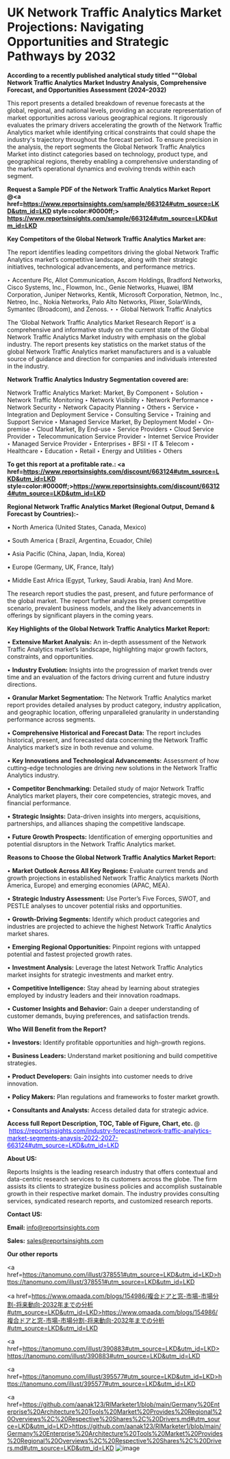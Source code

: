 # UK Network Traffic Analytics Market Projections: Navigating Opportunities and Strategic Pathways by 2032

<strong>According to a recently published analytical study titled ""Global Network Traffic Analytics Market Industry Analysis, Comprehensive Forecast, and Opportunities Assessment (2024–2032)</strong>

This report presents a detailed breakdown of revenue forecasts at the global, regional, and national levels, providing an accurate representation of market opportunities across various geographical regions. It rigorously evaluates the primary drivers accelerating the growth of the Network Traffic Analytics market while identifying critical constraints that could shape the industry's trajectory throughout the forecast period. To ensure precision in the analysis, the report segments the Global Network Traffic Analytics Market into distinct categories based on technology, product type, and geographical regions, thereby enabling a comprehensive understanding of the market’s operational dynamics and evolving trends within each segment.

<strong>Request a Sample PDF of the Network Traffic Analytics Market Report </strong><strong>@<a href=https://www.reportsinsights.com/sample/663124#utm_source=LKD&utm_id=LKD style=color:#0000ff;> https://www.reportsinsights.com/sample/663124#utm_source=LKD&utm_id=LKD</a></strong></font>

<strong>Key Competitors of the Global Network Traffic Analytics Market are:</strong>

The report identifies leading competitors driving the global Network Traffic Analytics market’s competitive landscape, along with their strategic initiatives, technological advancements, and performance metrics.

‣ Accenture Plc, Allot Communication, Ascom Holdings, Bradford Networks, Cisco Systems, Inc., Flowmon, Inc., Genie Networks, Huawei, IBM Corporation, Juniper Networks, Kentik, Microsoft Corporation, Netmon, Inc., Netreo, Inc., Nokia Networks, Palo Alto Networks, Plixer, SolarWinds, Symantec (Broadcom), and Zenoss.
‣ 
‣ Global Network Traffic Analytics

The ‘Global Network Traffic Analytics Market Research Report’ is a comprehensive and informative study on the current state of the Global Network Traffic Analytics Market industry with emphasis on the global industry. The report presents key statistics on the market status of the global Network Traffic Analytics market manufacturers and is a valuable source of guidance and direction for companies and individuals interested in the industry.

<strong>Network Traffic Analytics Industry Segmentation covered are:</strong>

Network Traffic Analytics Market: 
Market, By Component
‣ Solution
‣  Network Traffic Monitoring
‣  Network Visibility
‣  Network Performance
‣  Network Security
‣  Network Capacity Planning
‣  Others
‣ Service
‣  Integration and Deployment Service
‣  Consulting Service
‣  Training and Support Service
‣  Managed Service
Market, By Deployment Model
‣ On-premise
‣ Cloud
Market, By End-use
‣ Service Providers
‣  Cloud Service Provider
‣  Telecommunication Service Provider
‣  Internet Service Provider
‣  Managed Service Provider
‣ Enterprises
‣  BFSI
‣  IT & Telecom
‣  Healthcare
‣  Education
‣  Retail
‣  Energy and Utilities
‣  Others

<strong>To get this report at a profitable rate.: <a href=https://www.reportsinsights.com/discount/663124#utm_source=LKD&utm_id=LKD style=color:#0000ff;>https://www.reportsinsights.com/discount/663124#utm_source=LKD&utm_id=LKD</a></strong></font>

<strong>Regional Network Traffic Analytics Market (Regional Output, Demand &amp; Forecast by Countries):-</strong>

• North America (United States, Canada, Mexico)

• South America ( Brazil, Argentina, Ecuador, Chile)

• Asia Pacific (China, Japan, India, Korea)

• Europe (Germany, UK, France, Italy)

• Middle East Africa (Egypt, Turkey, Saudi Arabia, Iran) And More.

The research report studies the past, present, and future performance of the global market. The report further analyzes the present competitive scenario, prevalent business models, and the likely advancements in offerings by significant players in the coming years.

<strong>Key Highlights of the Global Network Traffic Analytics Market Report:</strong>

• <strong>Extensive Market Analysis:</strong> An in-depth assessment of the Network Traffic Analytics market’s landscape, highlighting major growth factors, constraints, and opportunities.

• <strong>Industry Evolution:</strong> Insights into the progression of market trends over time and an evaluation of the factors driving current and future industry directions.

• <strong>Granular Market Segmentation:</strong> The Network Traffic Analytics market report provides detailed analyses by product category, industry application, and geographic location, offering unparalleled granularity in understanding performance across segments.

• <strong>Comprehensive Historical and Forecast Data:</strong> The report includes historical, present, and forecasted data concerning the Network Traffic Analytics market’s size in both revenue and volume.

• <strong>Key Innovations and Technological Advancements:</strong> Assessment of how cutting-edge technologies are driving new solutions in the Network Traffic Analytics industry.

• <strong>Competitor Benchmarking:</strong> Detailed study of major Network Traffic Analytics market players, their core competencies, strategic moves, and financial performance.

• <strong>Strategic Insights:</strong> Data-driven insights into mergers, acquisitions, partnerships, and alliances shaping the competitive landscape.

• <strong>Future Growth Prospects:</strong> Identification of emerging opportunities and potential disruptors in the Network Traffic Analytics market.

<strong>Reasons to Choose the Global Network Traffic Analytics Market Report:</strong>

• <strong>Market Outlook Across All Key Regions:</strong> Evaluate current trends and growth projections in established Network Traffic Analytics markets (North America, Europe) and emerging economies (APAC, MEA).

• <strong>Strategic Industry Assessment:</strong> Use Porter’s Five Forces, SWOT, and PESTLE analyses to uncover potential risks and opportunities.

• <strong>Growth-Driving Segments:</strong> Identify which product categories and industries are projected to achieve the highest Network Traffic Analytics market shares.

• <strong>Emerging Regional Opportunities:</strong> Pinpoint regions with untapped potential and fastest projected growth rates.

• <strong>Investment Analysis:</strong> Leverage the latest Network Traffic Analytics market insights for strategic investments and market entry.

• <strong>Competitive Intelligence:</strong> Stay ahead by learning about strategies employed by industry leaders and their innovation roadmaps.

• <strong>Customer Insights and Behavior:</strong> Gain a deeper understanding of customer demands, buying preferences, and satisfaction trends.

<strong>Who Will Benefit from the Report?</strong>

• <strong>Investors:</strong> Identify profitable opportunities and high-growth regions.

• <strong>Business Leaders:</strong> Understand market positioning and build competitive strategies.

• <strong>Product Developers:</strong> Gain insights into customer needs to drive innovation.

• <strong>Policy Makers:</strong> Plan regulations and frameworks to foster market growth.

• <strong>Consultants and Analysts:</strong> Access detailed data for strategic advice.
</ul>
<strong>Access full Report Description, TOC, Table of Figure, Chart, etc. </strong>@  <a href=https://reportsinsights.com/industry-forecast/network-traffic-analytics-market-segments-anaysis-2022-2027-663124#utm_source=LKD&utm_id=LKD style=color:#0000ff;>https://reportsinsights.com/industry-forecast/network-traffic-analytics-market-segments-anaysis-2022-2027-663124#utm_source=LKD&utm_id=LKD</a></font>

<strong><strong>About US</strong>:</strong>

Reports Insights is the leading research industry that offers contextual and data-centric research services to its customers across the globe. The firm assists its clients to strategize business policies and accomplish sustainable growth in their respective market domain. The industry provides consulting services, syndicated research reports, and customized research reports.

<strong>Contact US:</strong>

<p class=""""><b>Email:</b> <a href=mailto:info@reportsinsights.com>info@reportsinsights.com</a></p>
<p class=""""><b>Sales:</b> <a href=mailto:sales@reportsinsights.com>sales@reportsinsights.com</a></p>

<strong>Our other reports</strong>

<a href=https://tanomuno.com/illust/378551#utm_source=LKD&utm_id=LKD>https://tanomuno.com/illust/378551#utm_source=LKD&utm_id=LKD</a>

<a href=https://www.omaada.com/blogs/154986/複合ドアと窓-市場-市場分割-将来動向-2032年までの分析#utm_source=LKD&utm_id=LKD>https://www.omaada.com/blogs/154986/複合ドアと窓-市場-市場分割-将来動向-2032年までの分析#utm_source=LKD&utm_id=LKD</a>

<a href=https://tanomuno.com/illust/390883#utm_source=LKD&utm_id=LKD>https://tanomuno.com/illust/390883#utm_source=LKD&utm_id=LKD</a>

<a href=https://tanomuno.com/illust/395577#utm_source=LKD&utm_id=LKD>https://tanomuno.com/illust/395577#utm_source=LKD&utm_id=LKD</a>

<a href=https://github.com/aanak123/RIMarketer1/blob/main/Germany%20Enterprise%20Architecture%20Tools%20Market%20Provides%20Regional%20Overviews%2C%20Respective%20Shares%2C%20Drivers.md#utm_source=LKD&utm_id=LKD>https://github.com/aanak123/RIMarketer1/blob/main/Germany%20Enterprise%20Architecture%20Tools%20Market%20Provides%20Regional%20Overviews%2C%20Respective%20Shares%2C%20Drivers.md#utm_source=LKD&utm_id=LKD</a>
![image](https://github.com/user-attachments/assets/4da9313f-98b2-45d7-acf6-0ea39da7b948)

